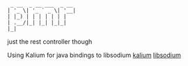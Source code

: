 

     _ __  _ __ ___  _ __ 
    | '_ \| '_ ` _ \| '__|
    | |_) | | | | | | |   
    | .__/|_| |_| |_|_|   
    |_|                   

just the rest controller though 

Using Kalium for java bindings to libsodium
[kalium](https://github.com/abstractj/kalium)
[libsodium](https://github.com/jedisct1/libsodium)
